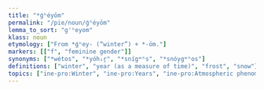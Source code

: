 ```yaml
---
title: "*ǵʰéyōm"
permalink: "/pie/noun/ǵʰéyōm"
lemma_to_sort: "g'ʰeyom"
klass: noun
etymology: ["From *ǵʰey- (“winter”) +‎ *-ōm."]
markers: [["f", "feminine gender"]]
synonyms: ["*wétos", "*yóh₁r̥", "*snígʷʰs", "*snóygʷʰos"]
definitions: ["winter", "year (as a measure of time)", "frost", "snow"]
topics: ["ine-pro:Winter", "ine-pro:Years", "ine-pro:Atmospheric phenomena", "ine-pro:Seasons"]
---
```

